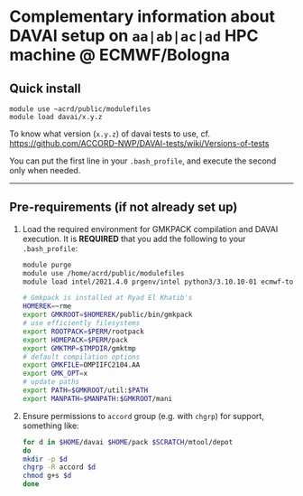 Complementary information about DAVAI setup on `aa|ab|ac|ad` HPC machine @ ECMWF/Bologna
========================================================================================

Quick install
-------------

```
module use ~acrd/public/modulefiles
module load davai/x.y.z
```

To know what version (`x.y.z`) of davai tests to use, cf. https://github.com/ACCORD-NWP/DAVAI-tests/wiki/Versions-of-tests

You can put the first line in your `.bash_profile`, and execute the second only when needed.

---

Pre-requirements (if not already set up)
----------------------------------------

1. Load the required environment for GMKPACK compilation and DAVAI execution. It is **REQUIRED** that you add the following to your `.bash_profile`:
   ```bash
   module purge
   module use /home/acrd/public/modulefiles
   module load intel/2021.4.0 prgenv/intel python3/3.10.10-01 ecmwf-toolbox/2021.08.3.0 davai/master

   # Gmkpack is installed at Ryad El Khatib's
   HOMEREK=~rme
   export GMKROOT=$HOMEREK/public/bin/gmkpack
   # use efficiently filesystems
   export ROOTPACK=$PERM/rootpack
   export HOMEPACK=$PERM/pack
   export GMKTMP=$TMPDIR/gmktmp
   # default compilation options
   export GMKFILE=OMPIIFC2104.AA
   export GMK_OPT=x
   # update paths
   export PATH=$GMKROOT/util:$PATH
   export MANPATH=$MANPATH:$GMKROOT/mani
   ```

2. Ensure permissions to `accord` group (e.g. with `chgrp`) for support, something like:
   ```bash
   for d in $HOME/davai $HOME/pack $SCRATCH/mtool/depot
   do
   mkdir -p $d
   chgrp -R accord $d
   chmod g+s $d
   done
   ```
